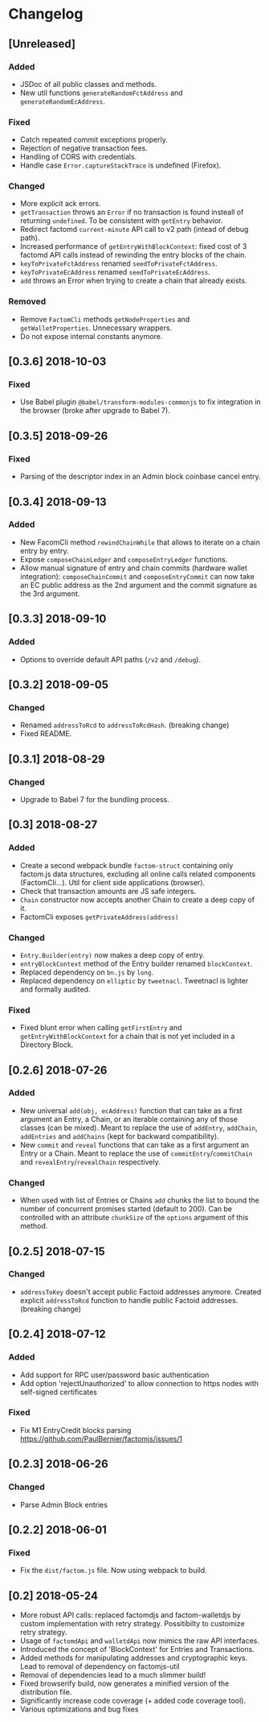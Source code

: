 # Changelog

## [Unreleased]

### Added

* JSDoc of all public classes and methods.
* New util functions `generateRandomFctAddress` and `generateRandomEcAddress`.

### Fixed

* Catch repeated commit exceptions properly.
* Rejection of negative transaction fees. 
* Handling of CORS with credentials. 
* Handle case `Error.captureStackTrace` is undefined (Firefox).

### Changed

* More explicit ack errors.
* `getTransaction` throws an `Error` if no transaction is found insteall of returning `undefined`. To be consistent with `getEntry` behavior.
* Redirect factomd `current-minute` API call to v2 path (intead of debug path).
* Increased performance of `getEntryWithBlockContext`: fixed cost of 3 factomd API calls instead of rewinding the entry blocks of the chain.
* `keyToPrivateFctAddress` renamed `seedToPrivateFctAddress`.
* `keyToPrivateEcAddress` renamed `seedToPrivateEcAddress`.
* `add` throws an Error when trying to create a chain that already exists.

### Removed

* Remove `FactomCli` methods `getNodeProperties` and `getWalletProperties`. Unnecessary wrappers.
* Do not expose internal constants anymore.

## [0.3.6] 2018-10-03

### Fixed

* Use Babel plugin `@babel/transform-modules-commonjs` to fix integration in the browser (broke after upgrade to Babel 7).

## [0.3.5] 2018-09-26

### Fixed

* Parsing of the descriptor index in an Admin block coinbase cancel entry.

## [0.3.4] 2018-09-13

### Added

* New FacomCli method `rewindChainWhile` that allows to iterate on a chain entry by entry.
* Expose `composeChainLedger` and `composeEntryLedger` functions.
* Allow manual signature of entry and chain commits (hardware wallet integration): `composeChainCommit` and `composeEntryCommit` can now take an EC public address as the 2nd argument and the commit signature as the 3rd argument.

## [0.3.3] 2018-09-10

### Added

* Options to override default API paths (`/v2` and `/debug`).

## [0.3.2] 2018-09-05

### Changed

* Renamed `addressToRcd` to `addressToRcdHash`. (breaking change)
* Fixed README.

## [0.3.1] 2018-08-29

### Changed

* Upgrade to Babel 7 for the bundling process.

## [0.3] 2018-08-27

### Added

* Create a second webpack bundle `factom-struct` containing only factom.js data structures, excluding all online calls related components (FactomCli...). Util for client side applications (browser).
* Check that transaction amounts are JS safe integers.
* `Chain` constructor now accepts another Chain to create a deep copy of it.
* FactomCli exposes `getPrivateAddress(address)`

### Changed

* `Entry.Builder(entry)` now makes a deep copy of entry.
* `entryBlockContext` method of the Entry builder renamed `blockContext`.
* Replaced dependency on `bn.js` by `long`.
* Replaced dependency on `elliptic` by `tweetnacl`. Tweetnacl is lighter and formally audited.

### Fixed

* Fixed blunt error when calling `getFirstEntry` and `getEntryWithBlockContext` for a chain that is not yet included in a Directory Block.

## [0.2.6] 2018-07-26

### Added

* New universal `add(obj, ecAddress)` function that can take as a first argument an Entry, a Chain, or an iterable containing any of those classes (can be mixed). Meant to replace the use of `addEntry`, `addChain`, `addEntries` and `addChains` (kept for backward compatibility).
* New `commit` and `reveal` functions that can take as a first argument an Entry or a Chain. Meant to replace the use of `commitEntry`/`commitChain` and `revealEntry`/`revealChain` respectively.

### Changed

* When used with list of Entries or Chains `add` chunks the list to bound the number of concurrent promises started (default to 200). Can be controlled with an attribute `chunkSize` of the `options` argument of this method.

## [0.2.5] 2018-07-15

### Changed

* `addressToKey` doesn't accept public Factoid addresses anymore. Created explicit `addressToRcd` function to handle public Factoid addresses. (breaking change)

## [0.2.4] 2018-07-12

### Added

* Add support for RPC user/password basic authentication
* Add option 'rejectUnauthorized' to allow connection to https nodes with self-signed certificates

### Fixed

* Fix M1 EntryCredit blocks parsing https://github.com/PaulBernier/factomjs/issues/1

## [0.2.3] 2018-06-26

### Changed

* Parse Admin Block entries

## [0.2.2] 2018-06-01

### Fixed

* Fix the `dist/factom.js` file. Now using webpack to build.

## [0.2] 2018-05-24

* More robust API calls: replaced factomdjs and factom-walletdjs by custom implementation with retry strategy. Possitibilty to customize retry strategy.
* Usage of `factomdApi` and `walletdApi` now mimics the raw API interfaces.
* Introduced the concept of 'BlockContext' for Entries and Transactions.
* Added methods for manipulating addresses and cryptographic keys. Lead to removal of dependency on factomjs-util
* Removal of dependencies lead to a much slimmer build!
* Fixed browserify build, now generates a minified version of the distribution file.
* Significantly increase code coverage (+ added code coverage tool).
* Various optimizations and bug fixes

